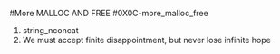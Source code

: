 #More MALLOC AND FREE
#0X0C-more_malloc_free
1. string_nconcat
5. We must accept finite disappointment, but never lose infinite hope
